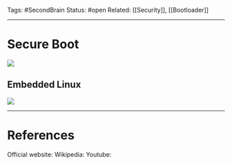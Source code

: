 Tags: #SecondBrain 
Status: #open
Related: [[Security]], [[Bootloader]]

---
# Secure Boot

![](https://www.youtube.com/watch?v=sQ8SBHGT4qo)


## Embedded Linux

![](https://www.youtube.com/watch?v=fBDNqvNLxMk&list=WL&index=60&t=5s)




---
# References
Official website:
Wikipedia:
Youtube: